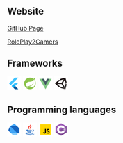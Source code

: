 ## Website

[GitHub Page](https://smarenkov.github.io)

[RolePlay2Gamers](https://rp2g.github.io)

## Frameworks
![flutter](./icons/flutter.png)
![spring-boot](./icons/spring-boot.png)
![vue](./icons/vue.png)
![unity](./icons/unity.png) 

## Programming languages
![dart](./icons/dart.png)
![java](./icons/java.png)
![javascript](./icons/javascript.png)
![c-sharp](./icons/c-sharp.png)

<!--
**smarenkov/smarenkov** is a ✨ _special_ ✨ repository because its `README.md` (this file) appears on your GitHub profile.

Here are some ideas to get you started:

- 🔭 I’m currently working on ...
- 🌱 I’m currently learning ...
- 👯 I’m looking to collaborate on ...
- 🤔 I’m looking for help with ...
- 💬 Ask me about ...
- 📫 How to reach me: ...
- 😄 Pronouns: ...
- ⚡ Fun fact: ...
-->
